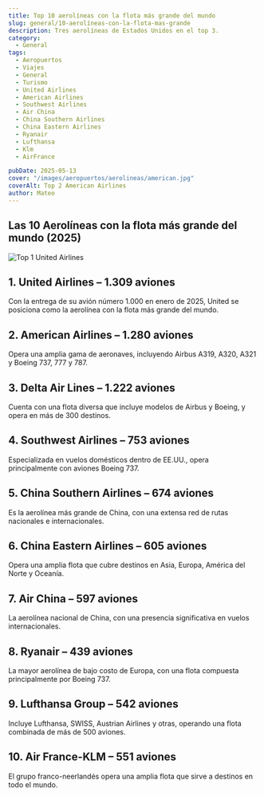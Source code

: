 ```yaml
---
title: Top 10 aerolíneas con la flota más grande del mundo
slug: general/10-aerolíneas-con-la-flota-mas-grande
description: Tres aerolíneas de Estados Unidos en el top 3.
category:
  - General
tags:
  - Aeropuertos
  - Viajes
  - General
  - Turismo
  - United Airlines 
  - American Airlines
  - Southwest Airlines
  - Air China
  - China Southern Airlines
  - China Eastern Airlines
  - Ryanair
  - Lufthansa
  - Klm
  - AirFrance

pubDate: 2025-05-13
cover: "/images/aeropuertos/aerolineas/american.jpg"
coverAlt: Top 2 American Airlines
author: Mateo
---
```


## Las 10 Aerolíneas con la flota más grande del mundo (2025)

<img src="/images/aeropuertos/aerolineas/united2.png" alt="Top 1 United Airlines">

## 1. United Airlines – 1.309 aviones
Con la entrega de su avión número 1.000 en enero de 2025, United se posiciona como la aerolínea con la flota más grande del mundo.

## 2. American Airlines – 1.280 aviones
Opera una amplia gama de aeronaves, incluyendo Airbus A319, A320, A321 y Boeing 737, 777 y 787.

## 3. Delta Air Lines – 1.222 aviones
Cuenta con una flota diversa que incluye modelos de Airbus y Boeing, y opera en más de 300 destinos.

## 4. Southwest Airlines – 753 aviones
Especializada en vuelos domésticos dentro de EE.UU., opera principalmente con aviones Boeing 737.

## 5. China Southern Airlines – 674 aviones
Es la aerolínea más grande de China, con una extensa red de rutas nacionales e internacionales.

## 6. China Eastern Airlines – 605 aviones
Opera una amplia flota que cubre destinos en Asia, Europa, América del Norte y Oceanía.

## 7. Air China – 597 aviones
La aerolínea nacional de China, con una presencia significativa en vuelos internacionales.

## 8. Ryanair – 439 aviones
La mayor aerolínea de bajo costo de Europa, con una flota compuesta principalmente por Boeing 737.

## 9. Lufthansa Group – 542 aviones
Incluye Lufthansa, SWISS, Austrian Airlines y otras, operando una flota combinada de más de 500 aviones.

## 10. Air France-KLM – 551 aviones
El grupo franco-neerlandés opera una amplia flota que sirve a destinos en todo el mundo.

